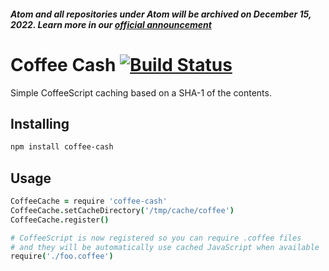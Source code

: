 ##### Atom and all repositories under Atom will be archived on December 15, 2022. Learn more in our [official announcement](https://github.blog/2022-06-08-sunsetting-atom/)
 # Coffee Cash [![Build Status](https://travis-ci.org/atom/coffee-cash.svg?branch=master)](https://travis-ci.org/atom/coffee-cash)

Simple CoffeeScript caching based on a SHA-1 of the contents.

## Installing

```sh
npm install coffee-cash
```

## Usage

```coffee
CoffeeCache = require 'coffee-cash'
CoffeeCache.setCacheDirectory('/tmp/cache/coffee')
CoffeeCache.register()

# CoffeeScript is now registered so you can require .coffee files
# and they will be automatically use cached JavaScript when available
require('./foo.coffee')
```

